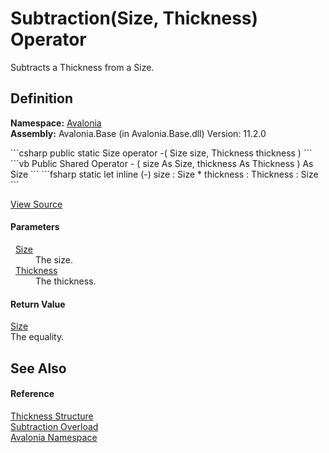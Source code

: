 # Subtraction(Size, Thickness) Operator


Subtracts a Thickness from a Size.



## Definition
**Namespace:** <a href="N_Avalonia">Avalonia</a>  
**Assembly:** Avalonia.Base (in Avalonia.Base.dll) Version: 11.2.0

<Tabs groupId="api-code-preview">
<TabItem value="csharp" label="C#">
```csharp
public static Size operator -(
	Size size,
	Thickness thickness
)
```
</TabItem>
<TabItem value="vb" label="VB">
```vb
Public Shared Operator - ( 
	size As Size,
	thickness As Thickness
) As Size
```
</TabItem>
<TabItem value="fsharp" label="F#">
```fsharp
static let inline (-)
        size : Size * 
        thickness : Thickness  : Size
```
</TabItem>
</Tabs>



<a href="https://github.com/AvaloniaUI/Avalonia/tree/master/src/Avalonia.Base/Thickness.cs#L186" title="View the source code">View Source</a>



#### Parameters
<dl><dt>  <a href="T_Avalonia_Size">Size</a></dt><dd>The size.</dd><dt>  <a href="T_Avalonia_Thickness">Thickness</a></dt><dd>The thickness.</dd></dl>

#### Return Value
<a href="T_Avalonia_Size">Size</a>  
The equality.

## See Also


#### Reference
<a href="T_Avalonia_Thickness">Thickness Structure</a>  
<a href="Overload_Avalonia_Thickness_op_Subtraction">Subtraction Overload</a>  
<a href="N_Avalonia">Avalonia Namespace</a>  

